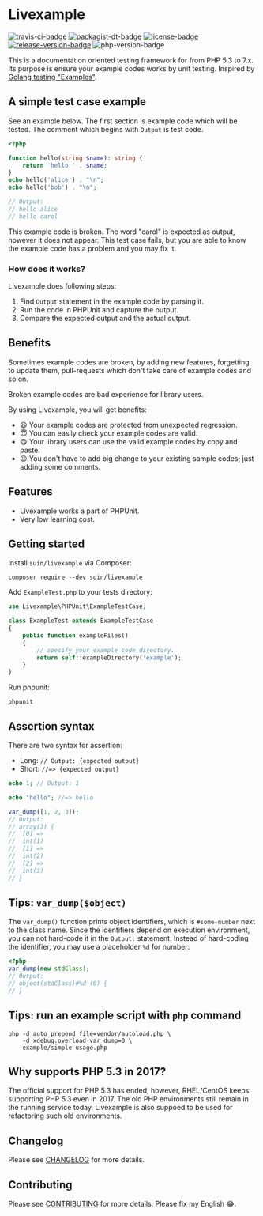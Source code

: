 # Livexample

[![travis-ci-badge]][travis-ci] [![packagist-dt-badge]][packagist] [![license-badge]][license] [![release-version-badge]][packagist] ![php-version-badge]

This is a documentation oriented testing framework for from PHP 5.3 to 7.x. Its purpose is ensure your example codes works by unit testing. Inspired by [Golang testing "Examples"](https://golang.org/pkg/testing/#hdr-Examples).

## A simple test case example

See an example below. The first section is example code which will be tested. The comment which begins with `Output` is test code.

```php
<?php

function hello(string $name): string {
	return 'hello ' . $name;
}
echo hello('alice') . "\n";
echo hello('bob') . "\n";

// Output:
// hello alice
// hello carol
```

This example code is broken. The word "carol" is expected as output, however it does not appear. This test case fails, but you are able to know the example code has a problem and you may fix it.

### How does it works?

Livexample does following steps:

1. Find `Output` statement in the example code by parsing it.
2. Run the code in PHPUnit and capture the output.
3. Compare the expected output and the actual output.

## Benefits

Sometimes example codes are broken, by adding new features, forgetting to update them, pull-requests which don't take care of example codes and so on.

Broken example codes are bad experience for library users. 

By using Livexample, you will get benefits:

* 😆 Your example codes are protected from unexpected regression.
* 😇 You can easily check your example codes are valid.
* 😋 Your library users can use the valid example codes by copy and paste.
* 😉 You don't have to add big change to your existing sample codes; just adding some comments.

## Features

* Livexample works a part of PHPUnit.
* Very low learning cost.

## Getting started

Install `suin/livexample` via Composer:

```
composer require --dev suin/livexample
```

Add `ExampleTest.php` to your tests directory:

```php
use Livexample\PHPUnit\ExampleTestCase;

class ExampleTest extends ExampleTestCase
{
    public function exampleFiles()
    {
        // specify your example code directory.
        return self::exampleDirectory('example');
    }
}
```

Run phpunit:

```
phpunit
```

## Assertion syntax

There are two syntax for assertion:

* Long: `// Output: {expected output}`
* Short: `//=> {expected output}`

```php
echo 1; // Output: 1
```

```php
echo "hello"; //=> hello
```

```php
var_dump([1, 2, 3]);
// Output:
// array(3) {
// 	[0] =>
// 	int(1)
// 	[1] =>
// 	int(2)
// 	[2] =>
// 	int(3)
// }
```

## Tips: `var_dump($object)`

The `var_dump()` function prints object identifiers, which is `#some-number` next to the class name. Since the identifiers depend on execution environment, you can not hard-code it in the `Output:` statement. Instead of hard-coding the identifier, you may use a placeholder `%d` for number:

```php
<?php
var_dump(new stdClass);
// Output:
// object(stdClass)#%d (0) {
// }
```

## Tips: run an example script with `php` command

```
php -d auto_prepend_file=vendor/autoload.php \
    -d xdebug.overload_var_dump=0 \
    example/simple-usage.php
```

## Why supports PHP 5.3 in 2017?

The official support for PHP 5.3 has ended, however, RHEL/CentOS keeps supporting PHP 5.3 even in 2017. The old PHP environments still remain in the running service today. Livexample is also suppoed to be used for refactoring such old environments.

## Changelog

Please see [CHANGELOG](CHANGELOG.md) for more details.

## Contributing

Please see [CONTRIBUTING](.github/CONTRIBUTING.md) for more details.
Please fix my English 😂.

<!-- Badges -->
[travis-ci]: https://travis-ci.org/suin/livexample
[travis-ci-badge]: https://img.shields.io/travis/suin/livexample.svg?style=flat-square
[packagist]: https://packagist.org/packages/suin/livexample
[packagist-dt-badge]: https://img.shields.io/packagist/dt/suin/livexample.svg?style=flat-square
[license]: LICENSE.md
[license-badge]: https://img.shields.io/github/license/suin/livexample.svg?style=flat-square
[php-version-badge]: https://img.shields.io/packagist/php-v/suin/livexample.svg?style=flat-square
[release-version-badge]: https://img.shields.io/packagist/v/suin/livexample.svg?style=flat-square&label=release
